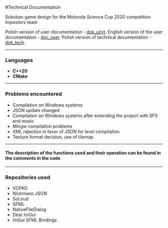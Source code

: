 #Technical Documentation

Sokoban game design for the Motorola Science Cup 2020 competition
*Impostors* team

Polish version of user documentation - [dok_uzyt](./dok_uzyt.md).
English version of the user documentation - [doc_user](./doc_user.md).
Polish version of technical documentation - [dok_tech](./dok_tech.md).

***
### Languages ​
- **C++20**
- **CMake**


***

### Problems encountered

- Compilation on Windows systems
- JSON update changed
- Compilation on Windows systems after extending the project with SFX and music
- Mingw compilation problems
- XML ​​rejection in favor of JSON for level compilation
- Texture format decision, use of tilemap

***

#### The description of the functions used and their operation can be found in the comments in the code

***

### Repositories used

- VCPKG
- Nlohmann JSON
- SoLoud
- SFML
- NativeFileDialog
- Dear ImGui
- ImGui SFML Bindings